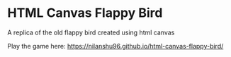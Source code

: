 # HTML Canvas Flappy Bird

A replica of the old flappy bird created using html canvas

Play the game here: https://nilanshu96.github.io/html-canvas-flappy-bird/
